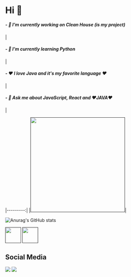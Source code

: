 



 <h1> Hi 👋 </h1>
<h5>- 🔭 I’m currently working on Clean House (is my project)</h5>  |
<h5>- 🌱 I’m currently learning Python</h5>                         |
<h5>- ❤️ I love Java and it's my favorite language ❤️</h5>         |  
<h5>- 💬 Ask me about JavaScript, React and ❤️JAVA❤️</h5>          |

|---------:|
|[<img src="https://ouch-cdn.icons8.com/preview/812/6f20c062-d79f-4269-b43e-9d8510fedacc.png" width=300 height=300/>]()|

 ![Anurag's GitHub stats](https://github-readme-stats.vercel.app/api?username=anuraghazra&show_icons=true&theme=dracula)
      
[<img src="https://cdn.iconscout.com/icon/free/png-512/java-43-569305.png" width=50 height=50/>]() [<img src = "https://upload.wikimedia.org/wikipedia/commons/thumb/a/a7/React-icon.svg/1200px-React-icon.svg.png" width=50 height=50>]()    
      
Social Media      
-------------------------------------------------------------------------------------------------------      
[<img src="https://img.shields.io/badge/linkedin-%230077B5.svg?&style=for-the-badge&logo=linkedin&logoColor=white" />](https://www.linkedin.com/in/rian-m-9535b9116/) [<img src = "https://img.shields.io/badge/instagram-%23E4405F.svg?&style=for-the-badge&logo=instagram&logoColor=white">](https://www.instagram.com/rian_mendes5/)      
